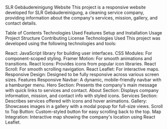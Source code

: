 SLR Gebäudereinigung Website
This project is a responsive website developed for SLR Gebäudereinigung, a cleaning service company, providing information about the company's services, mission, gallery, and contact details.

Table of Contents
Technologies Used
Features
Setup and Installation
Usage
Project Structure
Contributing
License
Technologies Used
This project was developed using the following technologies and tools:

React: JavaScript library for building user interfaces.
CSS Modules: For component-scoped styling.
Framer Motion: For smooth animations and transitions.
React Icons: Provides icons from popular icon libraries.
React Scroll: For smooth scrolling navigation.
React Leaflet: For interactive maps.
Responsive Design: Designed to be fully responsive across various screen sizes.
Features
Responsive Navbar: A dynamic, mobile-friendly navbar with a hamburger menu.
Hero Section: Presents the company's main message with quick links to services and contact.
About Section: Displays company information, mission, and contact info with styled icons.
Services Section: Describes services offered with icons and hover animations.
Gallery: Showcases images in a gallery with a modal popup for full-size views.
Scroll to Top Button: Custom-styled button for easy scrolling back to the top.
Map Integration: Interactive map showing the company's location using React Leaflet.
